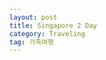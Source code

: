 ```yaml
---
layout: post
title: Singapore 2 Day
category: Traveling
tag: 가족여행
---
```

<div style="text-align: left">
</div>
